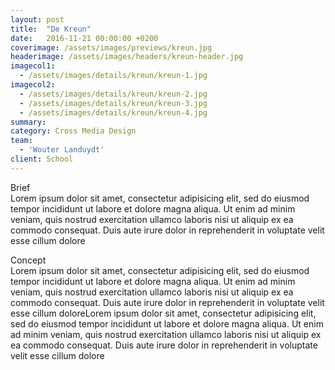 ```yaml
---
layout: post
title:  "De Kreun"
date:   2016-11-21 00:00:00 +0200
coverimage: /assets/images/previews/kreun.jpg
headerimage: /assets/images/headers/kreun-header.jpg
imagecol1:
  - /assets/images/details/kreun/kreun-1.jpg
imagecol2:
  - /assets/images/details/kreun/kreun-2.jpg
  - /assets/images/details/kreun/kreun-3.jpg
  - /assets/images/details/kreun/kreun-4.jpg
summary:
category: Cross Media Design
team:
  - 'Wouter Landuydt'
client: School
---
```


<span class="post-content-text-subtitle" >Brief</span><br/>
Lorem ipsum dolor sit amet, consectetur adipisicing elit, sed do eiusmod tempor incididunt ut labore et dolore magna aliqua. Ut enim ad minim veniam, quis nostrud exercitation ullamco laboris nisi ut aliquip ex ea commodo consequat. Duis aute irure dolor in reprehenderit in voluptate velit esse cillum dolore

<span class="post-content-text-subtitle" >Concept</span><br/>
Lorem ipsum dolor sit amet, consectetur adipisicing elit, sed do eiusmod tempor incididunt ut labore et dolore magna aliqua. Ut enim ad minim veniam, quis nostrud exercitation ullamco laboris nisi ut aliquip ex ea commodo consequat. Duis aute irure dolor in reprehenderit in voluptate velit esse cillum doloreLorem ipsum dolor sit amet, consectetur adipisicing elit, sed do eiusmod tempor incididunt ut labore et dolore magna aliqua. Ut enim ad minim veniam, quis nostrud exercitation ullamco laboris nisi ut aliquip ex ea commodo consequat. Duis aute irure dolor in reprehenderit in voluptate velit esse cillum dolore
